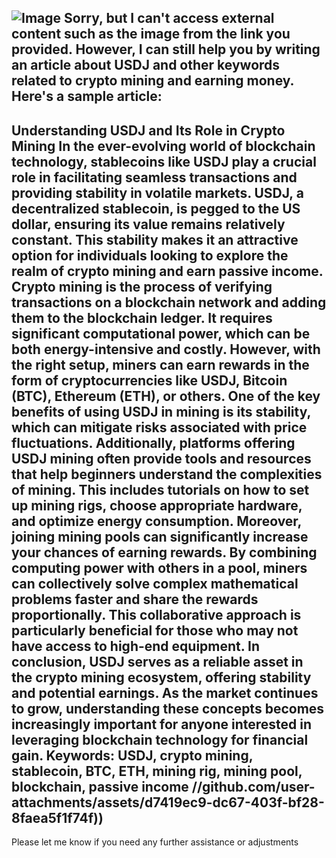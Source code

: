 
![Image](https://github.com/user-attachments/assets/d7419ec9-dc67-403f-bf28-8faea5f1f74f)
Sorry, but I can't access external content such as the image from the link you provided. However, I can still help you by writing an article about USDJ and other keywords related to crypto mining and earning money. Here's a sample article:
---
**Understanding USDJ and Its Role in Crypto Mining**
In the ever-evolving world of blockchain technology, stablecoins like USDJ play a crucial role in facilitating seamless transactions and providing stability in volatile markets. USDJ, a decentralized stablecoin, is pegged to the US dollar, ensuring its value remains relatively constant. This stability makes it an attractive option for individuals looking to explore the realm of crypto mining and earn passive income.
Crypto mining is the process of verifying transactions on a blockchain network and adding them to the blockchain ledger. It requires significant computational power, which can be both energy-intensive and costly. However, with the right setup, miners can earn rewards in the form of cryptocurrencies like USDJ, Bitcoin (BTC), Ethereum (ETH), or others.
One of the key benefits of using USDJ in mining is its stability, which can mitigate risks associated with price fluctuations. Additionally, platforms offering USDJ mining often provide tools and resources that help beginners understand the complexities of mining. This includes tutorials on how to set up mining rigs, choose appropriate hardware, and optimize energy consumption.
Moreover, joining mining pools can significantly increase your chances of earning rewards. By combining computing power with others in a pool, miners can collectively solve complex mathematical problems faster and share the rewards proportionally. This collaborative approach is particularly beneficial for those who may not have access to high-end equipment.
In conclusion, USDJ serves as a reliable asset in the crypto mining ecosystem, offering stability and potential earnings. As the market continues to grow, understanding these concepts becomes increasingly important for anyone interested in leveraging blockchain technology for financial gain.
Keywords: USDJ, crypto mining, stablecoin, BTC, ETH, mining rig, mining pool, blockchain, passive income
 //github.com/user-attachments/assets/d7419ec9-dc67-403f-bf28-8faea5f1f74f))
--- 
Please let me know if you need any further assistance or adjustments
